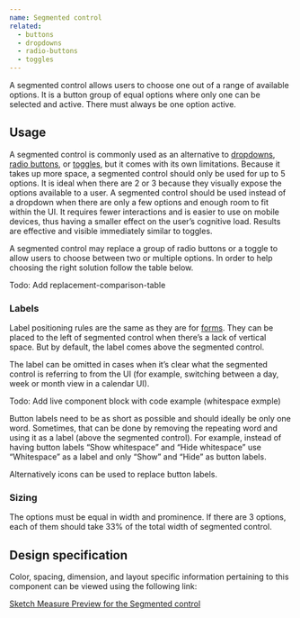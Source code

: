 ```yaml
---
name: Segmented control
related:
  - buttons
  - dropdowns
  - radio-buttons
  - toggles
---
```


A segmented control allows users to choose one out of a range of available options. It is a button group of equal options where only one can be selected and active. There must always be one option active.

## Usage

A segmented control is commonly used as an alternative to [dropdowns](/components/dropdowns), [radio buttons](/components/radio-buttons), or [toggles](/components/toggles), but it comes with its own limitations. Because it takes up more space, a segmented control should only be used for up to 5 options. It is ideal when there are 2 or 3 because they visually expose the options available to a user. A segmented control should be used instead of a dropdown when there are only a few options and enough room to fit within the UI. It requires fewer interactions and is easier to use on mobile devices, thus having a smaller effect on the user’s cognitive load. Results are effective and visible immediately similar to toggles.

A segmented control may replace a group of radio buttons or a toggle to allow users to choose between two or multiple options. In order to help choosing the right solution follow the table below.

Todo: Add replacement-comparison-table

### Labels

Label positioning rules are the same as they are for [forms](/components/forms). They can be placed to the left of segmented control when there’s a lack of vertical space. But by default, the label comes above the segmented control.

The label can be omitted in cases when it’s clear what the segmented control is referring to from the UI (for example, switching between a day, week or month view in a calendar UI).

Todo: Add live component block with code example (whitespace exmple)

Button labels need to be as short as possible and should ideally be only one word. Sometimes, that can be done by removing the repeating word and using it as a label (above the segmented control). For example, instead of having button labels “Show whitespace” and “Hide whitespace” use “Whitespace” as a label and only “Show” and “Hide” as button labels.

Alternatively icons can be used to replace button labels.

### Sizing

The options must be equal in width and prominence. If there are 3 options, each of them should take 33% of the total width of segmented control.

## Design specification

Color, spacing, dimension, and layout specific information pertaining to this component can be viewed using the following link:

[Sketch Measure Preview for the Segmented control](https://gitlab-org.gitlab.io/gitlab-design/hosted/design-gitlab-specs/segmented-control-spec-previews/)
